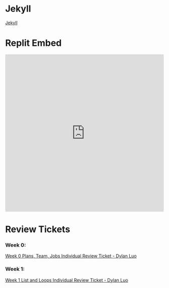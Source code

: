 # Jekyll #
[Jekyll](https://dylanluo05.github.io/TLDEW-DylanLuo/)

# Replit Embed #
<iframe frameborder="0" width="100%" height="500px" src="https://replit.com/@Dylanluo05/AP-Computer-Science-Priciples-Trimester-3-Replit?lite=true#src/menuy.py"></iframe>
  
# Review Tickets #
### Week 0: ###
[Week 0 Plans, Team, Jobs Individual Review Ticket - Dylan Luo](https://github.com/Dylanluo05/TLDEW-DylanLuo/issues/1)

### Week 1: ###
[Week 1 List and Loops Individual Review Ticket - Dylan Luo](https://github.com/Dylanluo05/TLDEW-DylanLuo/issues/2)

